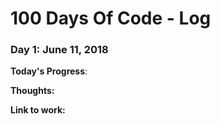 # 100 Days Of Code - Log

### Day 1: June 11, 2018

**Today's Progress**: 

**Thoughts:** 

**Link to work:**
